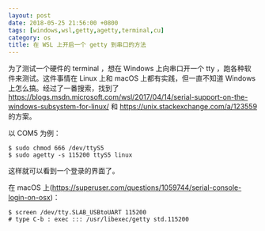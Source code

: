 ```yaml
---
layout: post
date: 2018-05-25 21:56:00 +0800
tags: [windows,wsl,getty,agetty,terminal,cu]
category: os
title: 在 WSL 上开启一个 getty 到串口的方法
---
```


为了测试一个硬件的 terminal ，想在 Windows 上向串口开一个 tty ，跑各种软件来测试。这件事情在 Linux 上和 macOS 上都有实践，但一直不知道 Windows 上怎么搞。经过了一番搜索，找到了 https://blogs.msdn.microsoft.com/wsl/2017/04/14/serial-support-on-the-windows-subsystem-for-linux/ 和 https://unix.stackexchange.com/a/123559 的方案。


以 COM5 为例：

```shell
$ sudo chmod 666 /dev/ttyS5
$ sudo agetty -s 115200 ttyS5 linux
```

这样就可以看到一个登录的界面了。

在 macOS 上(https://superuser.com/questions/1059744/serial-console-login-on-osx)：

```shell
$ screen /dev/tty.SLAB_USBtoUART 115200
# type C-b : exec ::: /usr/libexec/getty std.115200
```

